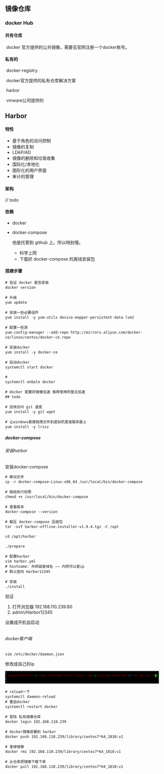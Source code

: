 

## 镜像仓库

### docker Hub

#### 	共有仓库

​		docker 官方提供的公共镜像，需要去官网注册一个docker账号。

#### 	私有的

​		docker-registry

​			docker官方提供的私有仓库解决方案

​		harbor

​			vmware公司提供的



## Harbor

#### 特性

- 基于角色的访问控制
- 镜像的复制
- LDAP/AD
- 镜像的删除和垃圾收集
- 国际化/本地化
- 图形化的用户界面
- 审计的管理

#### 架构

// todo

#### 依赖

- docker

- docker-compose

    他是托管到 github 上。所以特别慢。

    - 科学上网
    - 下载好 docker-compose 的离线安装包 

#### 搭建步骤

```shell
# 验证 docker 是否安装
docker version

# 升级
yum update

# 安装一些必要组件
yum install -y yum-utils device-mapper-persistent-data lvm2

# 配置一些源
yum-config-manager --add-repo http://mirrors.aliyun.com/docker-ce/linux/centos/docker-ce.repo

# 安装docker
yum install -y docker-ce

# 启动docker
systemctl start docker

#
systemctl enbale docker

# docker 配置好镜像加速 推荐使用阿里云加速
## todo

# 加快访问 git 速度
yum install -y git wget

# 让windows直接拖拽文件到虚拟机里或服务器上
yum install -y lrzsz
```

##### docker-compose

###### 安装harbor

安装docker-compose

```shell
# 移动文件
cp -r docker-compose-Linux-x86_64 /usr/local/bin/docker-compose

# 赋给执行权限
chmod +x /usr/local/bin/docker-compose

# 查看版本
docker-compose --version

# 解压 docker-compose 压缩包
tar -xvf harbor-offline-installer-v1.9.4.tgz -C /opt

cd /opt/harbor

./prepare

# 配置harbor
vim harbor.yml
# hostname: 外网就是域名 —— 内网可以是ip
# 默认密码 Harbor12345

# 安装
./install
```

验证

1. 打开浏览器	192.168.110.239:80
2. admin/Harbor12345



设置成开机自启动

```shell

```



###### docker客户端

```shell
vim /etc/docker/daemon.json
```

修改成自己的ip

 ![image-20210424182607600](镜像仓库.assets/image-20210424182607600.png)

```shell
# reload一下
systemctl daemon-reload
# 重启docker
systemctl restart docker

# 登陆 私有镜像仓库
docker login 192.168.110.239

# docker镜像部署到 harbor
docker push 192.168.110.239/library/centos7*64_1810:v1

# 拿掉镜像
docker rmi 192.168.110.239/library/centos7*64_1810:v1

# 从仓库把镜像下载下来
docker pull 192.168.110.239/library/centos7*64_1810:v1

```











































